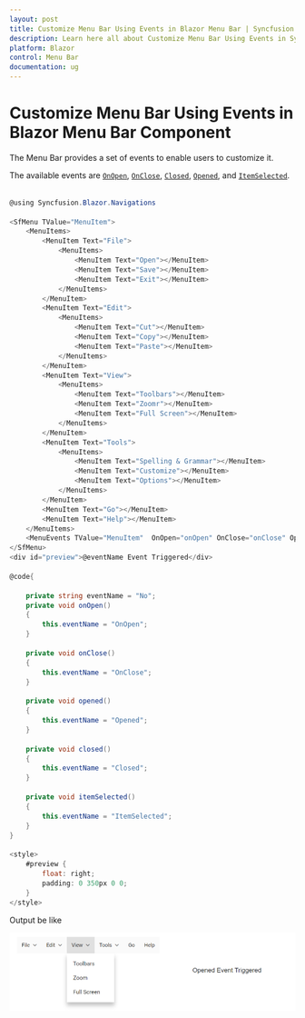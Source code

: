 ```yaml
---
layout: post
title: Customize Menu Bar Using Events in Blazor Menu Bar | Syncfusion
description: Learn here all about Customize Menu Bar Using Events in Syncfusion Blazor Menu Bar component and more.
platform: Blazor
control: Menu Bar 
documentation: ug
---
```


# Customize Menu Bar Using Events in Blazor Menu Bar Component

The Menu Bar provides a set of events to enable users to customize it.

The available events are [`OnOpen`](https://help.syncfusion.com/cr/blazor/Syncfusion.Blazor~Syncfusion.Blazor.Navigations.ContextMenuEvents~OnOpen.html), [`OnClose`](https://help.syncfusion.com/cr/blazor/Syncfusion.Blazor~Syncfusion.Blazor.Navigations.ContextMenuEvents~OnClose.html), [`Closed`](https://help.syncfusion.com/cr/blazor/Syncfusion.Blazor~Syncfusion.Blazor.Navigations.ContextMenuEvents~Closed.html), [`Opened`](https://help.syncfusion.com/cr/blazor/Syncfusion.Blazor~Syncfusion.Blazor.Navigations.ContextMenuEvents~Opened.html), and [`ItemSelected`](https://help.syncfusion.com/cr/blazor/Syncfusion.Blazor~Syncfusion.Blazor.Navigations.ContextMenuEvents~ItemSelected.html).

```csharp

@using Syncfusion.Blazor.Navigations

<SfMenu TValue="MenuItem">
    <MenuItems>
        <MenuItem Text="File">
            <MenuItems>
                <MenuItem Text="Open"></MenuItem>
                <MenuItem Text="Save"></MenuItem>
                <MenuItem Text="Exit"></MenuItem>
            </MenuItems>
        </MenuItem>
        <MenuItem Text="Edit">
            <MenuItems>
                <MenuItem Text="Cut"></MenuItem>
                <MenuItem Text="Copy"></MenuItem>
                <MenuItem Text="Paste"></MenuItem>
            </MenuItems>
        </MenuItem>
        <MenuItem Text="View">
            <MenuItems>
                <MenuItem Text="Toolbars"></MenuItem>
                <MenuItem Text="Zoomr"></MenuItem>
                <MenuItem Text="Full Screen"></MenuItem>
            </MenuItems>
        </MenuItem>
        <MenuItem Text="Tools">
            <MenuItems>
                <MenuItem Text="Spelling & Grammar"></MenuItem>
                <MenuItem Text="Customize"></MenuItem>
                <MenuItem Text="Options"></MenuItem>
            </MenuItems>
        </MenuItem>
        <MenuItem Text="Go"></MenuItem>
        <MenuItem Text="Help"></MenuItem>
    </MenuItems>
    <MenuEvents TValue="MenuItem"  OnOpen="onOpen" OnClose="onClose" Opened="opened" Closed="closed" ItemSelected="itemSelected"></MenuEvents>
</SfMenu>
<div id="preview">@eventName Event Triggered</div>

@code{

    private string eventName = "No";
    private void onOpen()
    {
        this.eventName = "OnOpen";
    }

    private void onClose()
    {
        this.eventName = "OnClose";
    }

    private void opened()
    {
        this.eventName = "Opened";
    }

    private void closed()
    {
        this.eventName = "Closed";
    }

    private void itemSelected()
    {
        this.eventName = "ItemSelected";
    }
}

<style>
    #preview {
        float: right;
        padding: 0 350px 0 0;
    }
</style>

```

Output be like

![Menu Sample](./../images/menu-events.png)